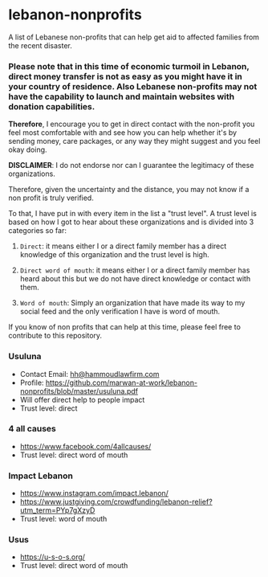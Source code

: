 # lebanon-nonprofits

A list of Lebanese non-profits that can help get aid to affected families from the recent disaster.

### Please note that in this time of economic turmoil in Lebanon, direct money transfer is not as easy as you might have it in your country of residence. Also Lebanese non-profits may not have the capability to launch and maintain websites with donation capabilities.

**Therefore**, I encourage you to get in direct contact with the non-profit you feel most comfortable with and see how you can help whether it's by sending money, care packages, or any way they might suggest and you feel okay doing. 

**DISCLAIMER**: I do not endorse nor can I guarantee the legitimacy of these organizations.

Therefore, given the uncertainty and the distance, you may not know if a non profit is truly verified.

To that, I have put in with every item in the list a "trust level". A trust level is based on how I got to hear about these organizations and is divided into 3 categories so far: 


1. `Direct`: it means either I or a direct family member has a direct knowledge of this organization and the trust level is high.  

2. `Direct word of mouth`: it means either I or a direct family member has heard about this but we do not have direct knowledge or contact with them. 

3. `Word of mouth`: Simply an organization that have made its way to my social feed and the only verification I have is word of mouth. 

If you know of non profits that can help at this time, please feel free to contribute to this repository. 

### Usuluna

- Contact Email: hh@hammoudlawfirm.com
- Profile: https://github.com/marwan-at-work/lebanon-nonprofits/blob/master/usuluna.pdf
- Will offer direct help to people impact
- Trust level: direct

### 4 all causes

- https://www.facebook.com/4allcauses/
- Trust level: direct word of mouth

### Impact Lebanon

- https://www.instagram.com/impact.lebanon/
- https://www.justgiving.com/crowdfunding/lebanon-relief?utm_term=PYp7gXzyD
- Trust level: word of mouth

### Usus

- https://u-s-o-s.org/
- Trust level: direct word of mouth
